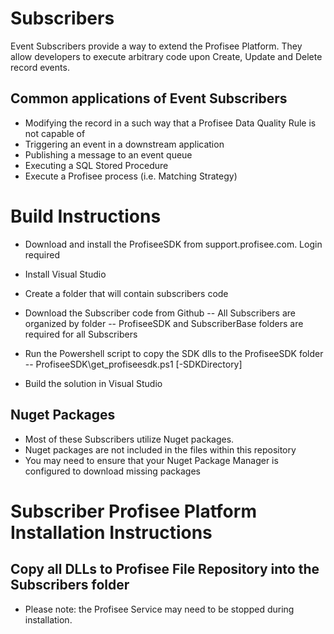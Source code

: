 # Subscribers

Event Subscribers provide a way to extend the Profisee Platform.  They allow developers to execute arbitrary code upon Create, Update and Delete record events.  

## Common applications of Event Subscribers
* Modifying the record in a such way that a Profisee Data Quality Rule is not capable of
* Triggering an event in a downstream application
* Publishing a message to an event queue
* Executing a SQL Stored Procedure
* Execute a Profisee process (i.e. Matching Strategy)

# Build Instructions
* Download and install the ProfiseeSDK from support.profisee.com.  Login required
* Install Visual Studio

* Create a folder that will contain subscribers code
* Download the Subscriber code from Github
 -- All Subscribers are organized by folder
 -- ProfiseeSDK and SubscriberBase folders are required for all Subscribers

* Run the Powershell script to copy the SDK dlls to the ProfiseeSDK folder
 -- ProfiseeSDK\get_profiseesdk.ps1 [-SDKDirectory]
	
* Build the solution in Visual Studio

## Nuget Packages
* Most of these Subscribers utilize Nuget packages.  
* Nuget packages are not included in the files within this repository
* You may need to ensure that your Nuget Package Manager is configured to download missing packages 

# Subscriber Profisee Platform Installation Instructions
## Copy all DLLs to Profisee File Repository into the Subscribers folder  
* Please note: the Profisee Service may need to be stopped during installation.
